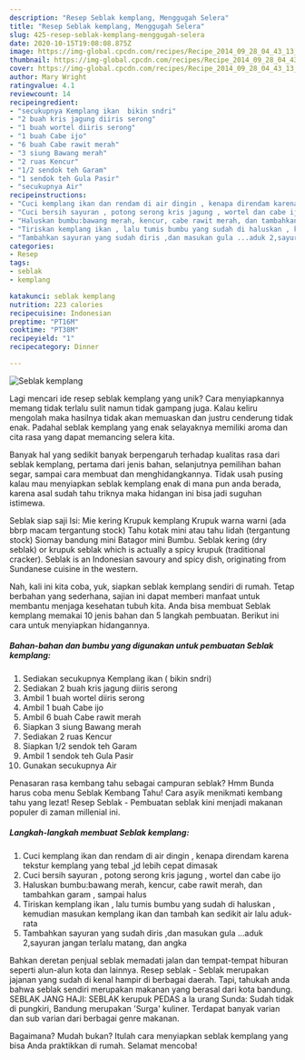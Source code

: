 ```yaml
---
description: "Resep Seblak kemplang, Menggugah Selera"
title: "Resep Seblak kemplang, Menggugah Selera"
slug: 425-resep-seblak-kemplang-menggugah-selera
date: 2020-10-15T19:08:08.875Z
image: https://img-global.cpcdn.com/recipes/Recipe_2014_09_28_04_43_13_962_ba4e590eb7493b49db20/751x532cq70/seblak-kemplang-foto-resep-utama.jpg
thumbnail: https://img-global.cpcdn.com/recipes/Recipe_2014_09_28_04_43_13_962_ba4e590eb7493b49db20/751x532cq70/seblak-kemplang-foto-resep-utama.jpg
cover: https://img-global.cpcdn.com/recipes/Recipe_2014_09_28_04_43_13_962_ba4e590eb7493b49db20/751x532cq70/seblak-kemplang-foto-resep-utama.jpg
author: Mary Wright
ratingvalue: 4.1
reviewcount: 14
recipeingredient:
- "secukupnya Kemplang ikan  bikin sndri"
- "2 buah kris jagung diiris serong"
- "1 buah wortel diiris serong"
- "1 buah Cabe ijo"
- "6 buah Cabe rawit merah"
- "3 siung Bawang merah"
- "2 ruas Kencur"
- "1/2 sendok teh Garam"
- "1 sendok teh Gula Pasir"
- "secukupnya Air"
recipeinstructions:
- "Cuci kemplang ikan dan rendam di air dingin , kenapa direndam karena tekstur kemplang yang tebal ,jd lebih cepat dimasak"
- "Cuci bersih sayuran , potong serong kris jagung , wortel dan cabe ijo"
- "Haluskan bumbu:bawang merah, kencur, cabe rawit merah, dan tambahkan garam , sampai halus"
- "Tiriskan kemplang ikan , lalu tumis bumbu yang sudah di haluskan , kemudian masukan kemplang ikan dan tambah kan sedikit air lalu  aduk- rata"
- "Tambahkan sayuran yang sudah diris ,dan masukan gula ...aduk 2,sayuran jangan terlalu matang, dan angka"
categories:
- Resep
tags:
- seblak
- kemplang

katakunci: seblak kemplang 
nutrition: 223 calories
recipecuisine: Indonesian
preptime: "PT16M"
cooktime: "PT38M"
recipeyield: "1"
recipecategory: Dinner

---
```



![Seblak kemplang](https://img-global.cpcdn.com/recipes/Recipe_2014_09_28_04_43_13_962_ba4e590eb7493b49db20/751x532cq70/seblak-kemplang-foto-resep-utama.jpg)

Lagi mencari ide resep seblak kemplang yang unik? Cara menyiapkannya memang tidak terlalu sulit namun tidak gampang juga. Kalau keliru mengolah maka hasilnya tidak akan memuaskan dan justru cenderung tidak enak. Padahal seblak kemplang yang enak selayaknya memiliki aroma dan cita rasa yang dapat memancing selera kita.

Banyak hal yang sedikit banyak berpengaruh terhadap kualitas rasa dari seblak kemplang, pertama dari jenis bahan, selanjutnya pemilihan bahan segar, sampai cara membuat dan menghidangkannya. Tidak usah pusing kalau mau menyiapkan seblak kemplang enak di mana pun anda berada, karena asal sudah tahu triknya maka hidangan ini bisa jadi suguhan istimewa.

Seblak siap saji Isi: Mie kering Krupuk kemplang Krupuk warna warni (ada bbrp macam tergantung stock) Tahu kotak mini atau tahu lidah (tergantung stock) Siomay bandung mini Batagor mini Bumbu. Seblak kering (dry seblak) or krupuk seblak which is actually a spicy krupuk (traditional cracker). Seblak is an Indonesian savoury and spicy dish, originating from Sundanese cuisine in the western.


Nah, kali ini kita coba, yuk, siapkan seblak kemplang sendiri di rumah. Tetap berbahan yang sederhana, sajian ini dapat memberi manfaat untuk membantu menjaga kesehatan tubuh kita. Anda bisa membuat Seblak kemplang memakai 10 jenis bahan dan 5 langkah pembuatan. Berikut ini cara untuk menyiapkan hidangannya.

<!--inarticleads1-->

##### Bahan-bahan dan bumbu yang digunakan untuk pembuatan Seblak kemplang:

1. Sediakan secukupnya Kemplang ikan ( bikin sndri)
1. Sediakan 2 buah kris jagung diiris serong
1. Ambil 1 buah wortel diiris serong
1. Ambil 1 buah Cabe ijo
1. Ambil 6 buah Cabe rawit merah
1. Siapkan 3 siung Bawang merah
1. Sediakan 2 ruas Kencur
1. Siapkan 1/2 sendok teh Garam
1. Ambil 1 sendok teh Gula Pasir
1. Gunakan secukupnya Air


Penasaran rasa kembang tahu sebagai campuran seblak? Hmm Bunda harus coba menu Seblak Kembang Tahu! Cara asyik menikmati kembang tahu yang lezat! Resep Seblak - Pembuatan seblak kini menjadi makanan populer di zaman millenial ini. 

<!--inarticleads2-->

##### Langkah-langkah membuat Seblak kemplang:

1. Cuci kemplang ikan dan rendam di air dingin , kenapa direndam karena tekstur kemplang yang tebal ,jd lebih cepat dimasak
1. Cuci bersih sayuran , potong serong kris jagung , wortel dan cabe ijo
1. Haluskan bumbu:bawang merah, kencur, cabe rawit merah, dan tambahkan garam , sampai halus
1. Tiriskan kemplang ikan , lalu tumis bumbu yang sudah di haluskan , kemudian masukan kemplang ikan dan tambah kan sedikit air lalu  aduk- rata
1. Tambahkan sayuran yang sudah diris ,dan masukan gula ...aduk 2,sayuran jangan terlalu matang, dan angka


Bahkan deretan penjual seblak memadati jalan dan tempat-tempat hiburan seperti alun-alun kota dan lainnya. Resep seblak - Seblak merupakan jajanan yang sudah di kenal hampir di berbagai daerah. Tapi, tahukah anda bahwa seblak sendiri merupakan makanan yang berasal dari kota bandung. SEBLAK JANG HAJI: SEBLAK kerupuk PEDAS a la urang Sunda: Sudah tidak di pungkiri, Bandung merupakan &#39;Surga&#39; kuliner. Terdapat banyak varian dan sub varian dari berbagai genre makanan. 

Bagaimana? Mudah bukan? Itulah cara menyiapkan seblak kemplang yang bisa Anda praktikkan di rumah. Selamat mencoba!

